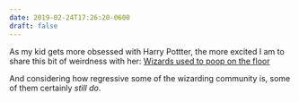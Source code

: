 ```yaml
---
date: 2019-02-24T17:26:20-0600
draft: false
---
```




As my kid gets more obsessed with Harry Pottter, the more excited I am to share this bit of weirdness with her: [Wizards used to poop on the floor](http://mentalfloss.com/article/91548/how-do-wizards-poop-jk-rowling-just-told-us)

And considering how regressive some of the wizarding community is, some of them certainly _still do_.



